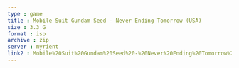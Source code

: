```yaml
---
type : game
title : Mobile Suit Gundam Seed - Never Ending Tomorrow (USA)
size : 3.3 G
format : iso
archive : zip
server : myrient
link2 : Mobile%20Suit%20Gundam%20Seed%20-%20Never%20Ending%20Tomorrow%20%28USA%29
---
```


